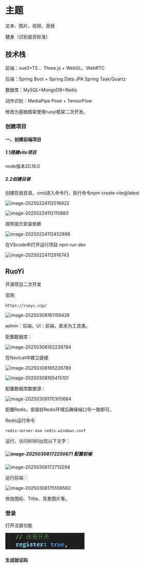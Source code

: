 # **主题**

文本、图片、视频、音频

健身（识别是否标准）

## 技术栈

前端：vue3+TS 、Three.js + WebGL、WebRTC

后端：Spring Boot + Spring Data JPA
Spring Task/Quartz

数据库：MySQL+MongoDB+Redis

动作识别：MediaPipe Pose + TensorFlow

修改为基础框架使用ruoyi框架二次开发。

### 创建项目

#### 一、创建前端项目

##### 1.1搭建vite项目

node版本20.16.0

##### 2.2创建目录

创建存放目录，cmd进入命令行，执行命令npm create vite@latest

![image-20250224112016922](C:\Users\18480\AppData\Roaming\Typora\typora-user-images\image-20250224112016922.png)

![image-20250224112110860](C:\Users\18480\AppData\Roaming\Typora\typora-user-images\image-20250224112110860.png)

按照提示安装依赖

![image-20250224112452898](C:\Users\18480\AppData\Roaming\Typora\typora-user-images\image-20250224112452898.png)

在VScode中打开运行项目 npm run dev

![image-20250224112916743](C:\Users\18480\AppData\Roaming\Typora\typora-user-images\image-20250224112916743.png)

##  RuoYi 

开源项目二次开发

官网

```
https://ruoyi.vip/
```

![image-20250308161159428](C:\Users\18480\AppData\Roaming\Typora\typora-user-images\image-20250308161159428.png)

admin：后端，UI：前端，其余为工具类。

配置数据库：

![image-20250308162239784](C:\Users\18480\AppData\Roaming\Typora\typora-user-images\image-20250308162239784.png)

在Navicat中建立链接

![image-20250308165226789](C:\Users\18480\AppData\Roaming\Typora\typora-user-images\image-20250308165226789.png)

![image-20250308165415101](C:\Users\18480\AppData\Roaming\Typora\typora-user-images\image-20250308165415101.png)

配置数据库数据源：

![image-20250308170305684](C:\Users\18480\AppData\Roaming\Typora\typora-user-images\image-20250308170305684.png)

配置Redis，安装好Redis环境后确保端口号一致即可。

Redis运行命令

```
redis-server.exe redis.windows.conf
```

运行，访问8080出现以下文字：

##### ![image-20250308172250671](C:\Users\18480\AppData\Roaming\Typora\typora-user-images\image-20250308172250671.png) 配置前端 

![image-20250308172713294](C:\Users\18480\AppData\Roaming\Typora\typora-user-images\image-20250308172713294.png)

运行前端：

![image-20250308175559582](C:\Users\18480\AppData\Roaming\Typora\typora-user-images\image-20250308175559582.png)

修改图标、Tiltle、背景图片等。

### 登录

打开注册功能

![image-20250310100344006](mark.assets/image-20250310100344006.png)

#### 生成验证码

